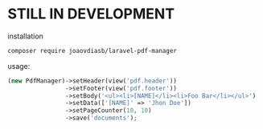 # STILL IN DEVELOPMENT
installation

```bash
composer require joaovdiasb/laravel-pdf-manager
```

usage:

```php
(new PdfManager)->setHeader(view('pdf.header'))
                ->setFooter(view('pdf.footer'))
                ->setBody('<ul><li>[NAME]</li><li>Foo Bar</li></ul>')
                ->setData(['[NAME]' => 'Jhon Doe'])
                ->setPageCounter(10, 10)
                ->save('documents');
```